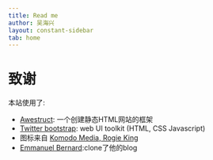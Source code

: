 ```yaml
---
title: Read me
author: 吴海兴
layout: constant-sidebar
tab: home
---
```

# 致谢

本站使用了:

- [Awestruct][Awestruct]: 一个创建静态HTML网站的框架
- [Twitter bootstrap][Twitter bootstrap]: web UI toolkit (HTML, CSS Javascript)
- 图标来自 [Komodo Media, Rogie King][Komodo]
- [Emmanuel Bernard][emmanuelbernard]:clone了他的blog


[Wattie]: http://www.flickr.com/photos/wattie/2113068944/in/photostream
[Awestruct]: http://awestruct.org/
[Twitter bootstrap]: http://twitter.github.com/bootstrap/
[Komodo]: http://www.komodomedia.com
[emmanuelbernard]:http://emmanuelbernard.com/
